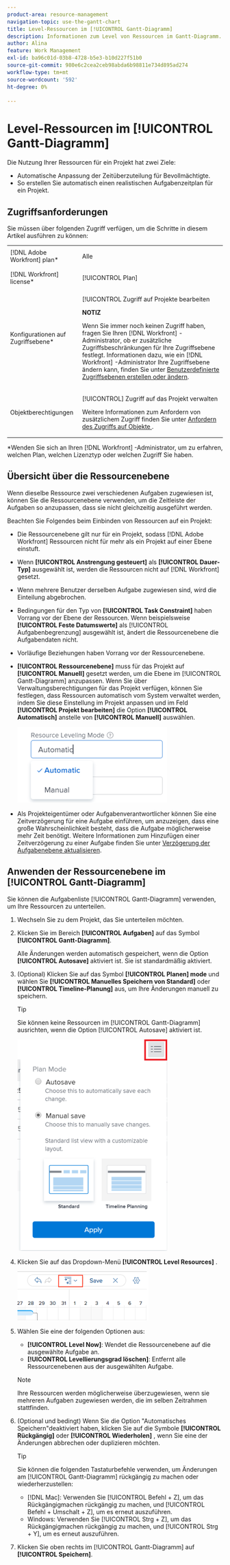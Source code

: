 ```yaml
---
product-area: resource-management
navigation-topic: use-the-gantt-chart
title: Level-Ressourcen im [!UICONTROL Gantt-Diagramm]
description: Informationen zum Level von Ressourcen im Gantt-Diagramm.
author: Alina
feature: Work Management
exl-id: ba96c01d-03b8-4728-b5e3-b10d227f51b0
source-git-commit: 980e6c2cea2ceb98abda6b98811e734d895ad274
workflow-type: tm+mt
source-wordcount: '592'
ht-degree: 0%

---
```


# Level-Ressourcen im [!UICONTROL Gantt-Diagramm]

Die Nutzung Ihrer Ressourcen für ein Projekt hat zwei Ziele:

* Automatische Anpassung der Zeitüberzuteilung für Bevollmächtigte.
* So erstellen Sie automatisch einen realistischen Aufgabenzeitplan für ein Projekt.

## Zugriffsanforderungen

Sie müssen über folgenden Zugriff verfügen, um die Schritte in diesem Artikel ausführen zu können:

<table style="table-layout:auto"> 
 <col> 
 <col> 
 <tbody> 
  <tr> 
   <td role="rowheader">[!DNL Adobe Workfront] plan*</td> 
   <td> <p>Alle </p> </td> 
  </tr> 
  <tr> 
   <td role="rowheader">[!DNL Workfront] license*</td> 
   <td> <p>[!UICONTROL Plan] </p> </td> 
  </tr> 
  <tr> 
   <td role="rowheader">Konfigurationen auf Zugriffsebene*</td> 
   <td> <p>[!UICONTROL Zugriff auf Projekte bearbeiten</p> <p><b>NOTIZ</b>

Wenn Sie immer noch keinen Zugriff haben, fragen Sie Ihren [!DNL Workfront] -Administrator, ob er zusätzliche Zugriffsbeschränkungen für Ihre Zugriffsebene festlegt. Informationen dazu, wie ein [!DNL Workfront] -Administrator Ihre Zugriffsebene ändern kann, finden Sie unter <a href="../../../administration-and-setup/add-users/configure-and-grant-access/create-modify-access-levels.md" class="MCXref xref">Benutzerdefinierte Zugriffsebenen erstellen oder ändern</a>.</p> </td>
</tr> 
  <tr> 
   <td role="rowheader">Objektberechtigungen</td> 
   <td> <p>[!UICONTROL] Zugriff auf das Projekt verwalten</p> <p>Weitere Informationen zum Anfordern von zusätzlichem Zugriff finden Sie unter <a href="../../../workfront-basics/grant-and-request-access-to-objects/request-access.md" class="MCXref xref">Anfordern des Zugriffs auf Objekte </a>.</p> </td> 
  </tr> 
 </tbody> 
</table>

&#42;Wenden Sie sich an Ihren [!DNL Workfront] -Administrator, um zu erfahren, welchen Plan, welchen Lizenztyp oder welchen Zugriff Sie haben.

## Übersicht über die Ressourcenebene

Wenn dieselbe Ressource zwei verschiedenen Aufgaben zugewiesen ist, können Sie die Ressourcenebene verwenden, um die Zeitleiste der Aufgaben so anzupassen, dass sie nicht gleichzeitig ausgeführt werden.

Beachten Sie Folgendes beim Einbinden von Ressourcen auf ein Projekt:

* Die Ressourcenebene gilt nur für ein Projekt, sodass [!DNL Adobe Workfront] Ressourcen nicht für mehr als ein Projekt auf einer Ebene einstuft.
* Wenn **[!UICONTROL Anstrengung gesteuert]** als **[!UICONTROL Dauer-Typ]** ausgewählt ist, werden die Ressourcen nicht auf [!DNL Workfront] gesetzt.
* Wenn mehrere Benutzer derselben Aufgabe zugewiesen sind, wird die Einteilung abgebrochen.
* Bedingungen für den Typ von **[!UICONTROL Task Constraint]** haben Vorrang vor der Ebene der Ressourcen. Wenn beispielsweise **[!UICONTROL Feste Datumswerte]** als [!UICONTROL Aufgabenbegrenzung] ausgewählt ist, ändert die Ressourcenebene die Aufgabendaten nicht.
* Vorläufige Beziehungen haben Vorrang vor der Ressourcenebene.
* **[!UICONTROL Ressourcenebene]** muss für das Projekt auf **[!UICONTROL Manuell]** gesetzt werden, um die Ebene im [!UICONTROL Gantt-Diagramm] anzupassen. Wenn Sie über Verwaltungsberechtigungen für das Projekt verfügen, können Sie festlegen, dass Ressourcen automatisch vom System verwaltet werden, indem Sie diese Einstellung im Projekt anpassen und im Feld **[!UICONTROL Projekt bearbeiten]** die Option **[!UICONTROL Automatisch]** anstelle von **[!UICONTROL Manuell]** auswählen.

  ![](assets/resource-leveling-mode-350x177.png)

* Als Projekteigentümer oder Aufgabenverantwortlicher können Sie eine Zeitverzögerung für eine Aufgabe einführen, um anzuzeigen, dass eine große Wahrscheinlichkeit besteht, dass die Aufgabe möglicherweise mehr Zeit benötigt. Weitere Informationen zum Hinzufügen einer Zeitverzögerung zu einer Aufgabe finden Sie unter [Verzögerung der Aufgabenebene aktualisieren](../../../manage-work/tasks/task-information/task-leveling-delay.md).

## Anwenden der Ressourcenebene im [!UICONTROL Gantt-Diagramm]

Sie können die Aufgabenliste [!UICONTROL Gantt-Diagramm] verwenden, um Ihre Ressourcen zu unterteilen.

1. Wechseln Sie zu dem Projekt, das Sie unterteilen möchten.
1. Klicken Sie im Bereich **[!UICONTROL Aufgaben]** auf das Symbol **[!UICONTROL Gantt-Diagramm]**.

   Alle Änderungen werden automatisch gespeichert, wenn die Option **[!UICONTROL Autosave]** aktiviert ist. Sie ist standardmäßig aktiviert.

1. (Optional) Klicken Sie auf das Symbol **[!UICONTROL Planen] mode** und wählen Sie **[!UICONTROL Manuelles Speichern von Standard]** oder **[!UICONTROL Timeline-Planung]** aus, um Ihre Änderungen manuell zu speichern.

   >[!TIP]
   >
   >Sie können keine Ressourcen im [!UICONTROL Gantt-Diagramm] ausrichten, wenn die Option [!UICONTROL Autosave] aktiviert ist.

   ![](assets/manual-standard-setting-enabled-quicksilver-task-list-350x493.png)

1. Klicken Sie auf das Dropdown-Menü **[!UICONTROL Level Resources]** .

   ![Level_resources.png](assets/level-resouces.png)

1. Wählen Sie eine der folgenden Optionen aus:

   * **[!UICONTROL Level Now]**: Wendet die Ressourcenebene auf die ausgewählte Aufgabe an.
   * **[!UICONTROL Levellierungsgrad löschen]**: Entfernt alle Ressourcenebenen aus der ausgewählten Aufgabe.

   >[!NOTE]
   >
   >Ihre Ressourcen werden möglicherweise überzugewiesen, wenn sie mehreren Aufgaben zugewiesen werden, die im selben Zeitrahmen stattfinden.

1. (Optional und bedingt) Wenn Sie die Option &quot;Automatisches Speichern&quot;deaktiviert haben, klicken Sie auf die Symbole **[!UICONTROL Rückgängig]** oder &#x200B;**[!UICONTROL Wiederholen]** , wenn Sie eine der Änderungen abbrechen oder duplizieren möchten.

   >[!TIP]
   >
   >Sie können die folgenden Tastaturbefehle verwenden, um Änderungen am [!UICONTROL Gantt-Diagramm] rückgängig zu machen oder wiederherzustellen:
   >
   >* [!DNL Mac]: Verwenden Sie [!UICONTROL Befehl + Z], um das Rückgängigmachen rückgängig zu machen, und [!UICONTROL Befehl + Umschalt + Z], um es erneut auszuführen.
   >* Windows: Verwenden Sie [!UICONTROL Strg + Z], um das Rückgängigmachen rückgängig zu machen, und [!UICONTROL Strg + Y], um es erneut auszuführen.


1. Klicken Sie oben rechts im [!UICONTROL Gantt-Diagramm] auf **[!UICONTROL Speichern]**.

<!--
<div data-mc-conditions="QuicksilverOrClassic.Draft mode">
<h2>Overview of Leveling Delay</h2>
<p data-mc-conditions="QuicksilverOrClassic.Draft mode">(NOTE: moved to its own article: /Content/Manage work/Tasks/Task information/task-leveling-delay.htm) </p>
<p>At times, there might be conflicts between task schedules on a project. You can level resources or address resource conflicts by rescheduling resources and tasks so that all tasks can be completed within a realistic schedule. </p>
<p>As the project manager, or the task assignee, you can also add a Leveling Delay on individual tasks to account for any resource or scheduling conflicts. In other words, a task might be scheduled with a delay to ensure that when Adobe Workfront levels the tasks a more realistic schedule overcomes resource conflicts.</p>
<p>To manually add a Leveling Delay to a task:</p>
<ol>
<li value="1">Navigate to a task for which you want to add a Leveling Delay.</li>
<li value="2"> <p data-mc-conditions="QuicksilverOrClassic.Quicksilver"> Click the <strong>More icon</strong> to the right of the task name, then click <strong>Edit</strong>. </p>  </li>
<li value="3">Click <strong>Settings</strong>.<br></li>
<li value="4">Specify the <strong>Leveling Delay</strong>, in hours.<br>This is the time that the resource will be delayed starting the task due to resource conflicts.</li>
<li value="5">Click <strong>Save Changes</strong>. </li>
</ol>
</div>
-->

